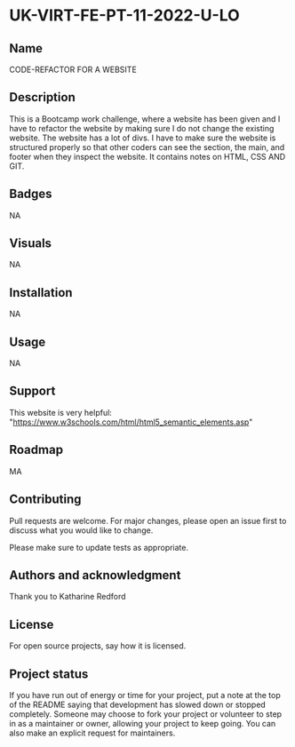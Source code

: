 # UK-VIRT-FE-PT-11-2022-U-LO 

## Name
CODE-REFACTOR FOR A WEBSITE

## Description
This is a Bootcamp work challenge, where a website has been given and I have to refactor the website by making sure I do not change the existing website. The website has a lot of divs. I have to make sure the website is structured properly so that other coders can see the section, the main, and footer when they inspect the website. It contains notes on HTML, CSS AND GIT.

## Badges
NA

## Visuals
NA

## Installation
NA

## Usage
NA

## Support
This website is very helpful: "https://www.w3schools.com/html/html5_semantic_elements.asp"


## Roadmap
MA

## Contributing
Pull requests are welcome. For major changes, please open an issue first to discuss what you would like to change.

Please make sure to update tests as appropriate.

## Authors and acknowledgment
Thank you to Katharine Redford

## License
For open source projects, say how it is licensed.

## Project status
If you have run out of energy or time for your project, put a note at the top of the README saying that development has slowed down or stopped completely. Someone may choose to fork your project or volunteer to step in as a maintainer or owner, allowing your project to keep going. You can also make an explicit request for maintainers.
